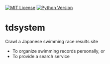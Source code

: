 [![MIT License](http://img.shields.io/badge/license-MIT-blue.svg?style=flat)](LICENSE)
[![Python Version](https://img.shields.io/badge/python-3.7-blue.svg?style=flat)](https://img.shields.io/badge/python-3.7-blue.svg?style=flat)

# tdsystem
Crawl a Japanese swimming race results site  
- To organize swimming records personally, or 
- To provide a search service 
